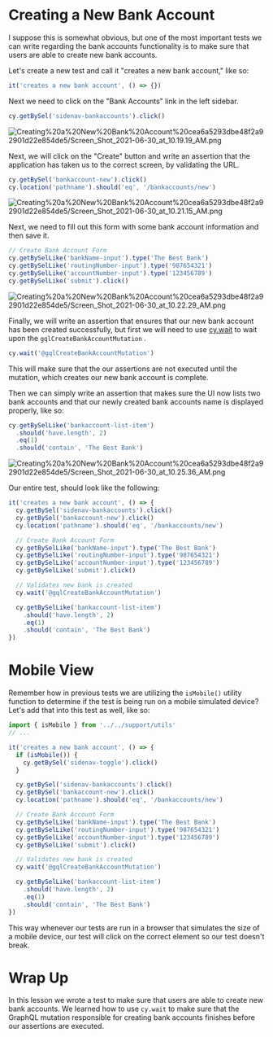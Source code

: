 # Creating a New Bank Account

I suppose this is somewhat obvious, but one of the most important tests we can write regarding the bank accounts functionality is to make sure that users are able to create new bank accounts.

Let's create a new test and call it "creates a new bank account," like so:

```jsx
it('creates a new bank account', () => {})
```

Next we need to click on the "Bank Accounts" link in the left sidebar.

```jsx
cy.getBySel('sidenav-bankaccounts').click()
```

![Creating%20a%20New%20Bank%20Account%20cea6a5293dbe48f2a92901d22e854de5/Screen_Shot_2021-06-30_at_10.19.19_AM.png](Creating%20a%20New%20Bank%20Account%20cea6a5293dbe48f2a92901d22e854de5/Screen_Shot_2021-06-30_at_10.19.19_AM.png)

Next, we will click on the "Create" button and write an assertion that the application has taken us to the correct screen, by validating the URL.

```jsx
cy.getBySel('bankaccount-new').click()
cy.location('pathname').should('eq', '/bankaccounts/new')
```

![Creating%20a%20New%20Bank%20Account%20cea6a5293dbe48f2a92901d22e854de5/Screen_Shot_2021-06-30_at_10.21.15_AM.png](Creating%20a%20New%20Bank%20Account%20cea6a5293dbe48f2a92901d22e854de5/Screen_Shot_2021-06-30_at_10.21.15_AM.png)

Next, we need to fill out this form with some bank account information and then save it.

```jsx
// Create Bank Account Form
cy.getBySelLike('bankName-input').type('The Best Bank')
cy.getBySelLike('routingNumber-input').type('987654321')
cy.getBySelLike('accountNumber-input').type('123456789')
cy.getBySelLike('submit').click()
```

![Creating%20a%20New%20Bank%20Account%20cea6a5293dbe48f2a92901d22e854de5/Screen_Shot_2021-06-30_at_10.22.29_AM.png](Creating%20a%20New%20Bank%20Account%20cea6a5293dbe48f2a92901d22e854de5/Screen_Shot_2021-06-30_at_10.22.29_AM.png)

Finally, we will write an assertion that ensures that our new bank account has been created successfully, but first we will need to use [cy.wait](https://docs.cypress.io/api/commands/wait) to wait upon the `gqlCreateBankAccountMutation` .

```jsx
cy.wait('@gqlCreateBankAccountMutation')
```

This will make sure that the our assertions are not executed until the mutation, which creates our new bank account is complete.

Then we can simply write an assertion that makes sure the UI now lists two bank accounts and that our newly created bank accounts name is displayed properly, like so:

```jsx
cy.getBySelLike('bankaccount-list-item')
  .should('have.length', 2)
  .eq(1)
  .should('contain', 'The Best Bank')
```

![Creating%20a%20New%20Bank%20Account%20cea6a5293dbe48f2a92901d22e854de5/Screen_Shot_2021-06-30_at_10.25.36_AM.png](Creating%20a%20New%20Bank%20Account%20cea6a5293dbe48f2a92901d22e854de5/Screen_Shot_2021-06-30_at_10.25.36_AM.png)

Our entire test, should look like the following:

```jsx
it('creates a new bank account', () => {
  cy.getBySel('sidenav-bankaccounts').click()
  cy.getBySel('bankaccount-new').click()
  cy.location('pathname').should('eq', '/bankaccounts/new')

  // Create Bank Account Form
  cy.getBySelLike('bankName-input').type('The Best Bank')
  cy.getBySelLike('routingNumber-input').type('987654321')
  cy.getBySelLike('accountNumber-input').type('123456789')
  cy.getBySelLike('submit').click()

  // Validates new bank is created
  cy.wait('@gqlCreateBankAccountMutation')

  cy.getBySelLike('bankaccount-list-item')
    .should('have.length', 2)
    .eq(1)
    .should('contain', 'The Best Bank')
})
```

# Mobile View

Remember how in previous tests we are utilizing the `isMobile()` utility function to determine if the test is being run on a mobile simulated device? Let's add that into this test as well, like so:

```jsx
import { isMobile } from '../../support/utils'
// ...

it('creates a new bank account', () => {
  if (isMobile()) {
    cy.getBySel('sidenav-toggle').click()
  }

  cy.getBySel('sidenav-bankaccounts').click()
  cy.getBySel('bankaccount-new').click()
  cy.location('pathname').should('eq', '/bankaccounts/new')

  // Create Bank Account Form
  cy.getBySelLike('bankName-input').type('The Best Bank')
  cy.getBySelLike('routingNumber-input').type('987654321')
  cy.getBySelLike('accountNumber-input').type('123456789')
  cy.getBySelLike('submit').click()

  // Validates new bank is created
  cy.wait('@gqlCreateBankAccountMutation')

  cy.getBySelLike('bankaccount-list-item')
    .should('have.length', 2)
    .eq(1)
    .should('contain', 'The Best Bank')
})
```

This way whenever our tests are run in a browser that simulates the size of a mobile device, our test will click on the correct element so our test doesn't break.

# Wrap Up

In this lesson we wrote a test to make sure that users are able to create new bank accounts. We learned how to use `cy.wait` to make sure that the GraphQL mutation responsible for creating bank accounts finishes before our assertions are executed.
